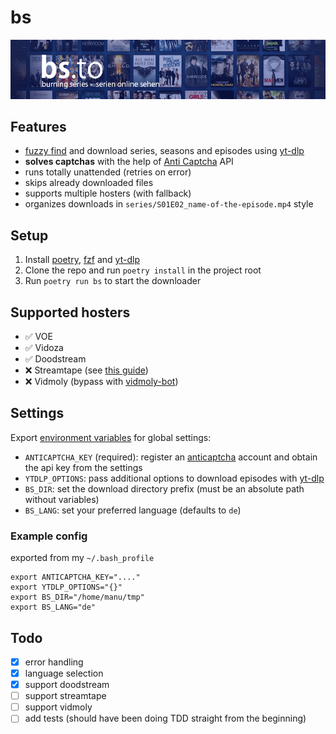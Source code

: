 # bs

![](./header.png)

## Features

- [fuzzy find](https://github.com/junegunn/fzf) and download series, seasons and episodes using [yt-dlp](https://github.com/yt-dlp/yt-dlp)
- **solves captchas** with the help of [Anti Captcha](https://getcaptchasolution.com/f3w2accaul) API
- runs totally unattended (retries on error)
- skips already downloaded files
- supports multiple hosters (with fallback)
- organizes downloads in `series/S01E02_name-of-the-episode.mp4` style

## Setup

1. Install [poetry](https://python-poetry.org/), [fzf](https://github.com/junegunn/fzf) and [yt-dlp](https://github.com/yt-dlp/yt-dlp)
2. Clone the repo and run `poetry install` in the project root
3. Run `poetry run bs` to start the downloader

## Supported hosters

- ✅ VOE
- ✅ Vidoza
- ✅ Doodstream
- ❌ Streamtape (see [this guide](https://github.com/ChristopherProject/Streamtape-Video-Downloader))
- ❌ Vidmoly (bypass with [vidmoly-bot](https://github.com/Z3NTL3/vidmoly-bot))

## Settings

Export [environment variables](https://wiki.archlinux.org/title/Environment_variables) for global settings:

- `ANTICAPTCHA_KEY` (required): register an [anticaptcha](https://getcaptchasolution.com/f3w2accaul) account and obtain the api key from the settings
- `YTDLP_OPTIONS`: pass additional options to download episodes with [yt-dlp](https://github.com/yt-dlp/yt-dlp)
- `BS_DIR`: set the download directory prefix (must be an absolute path without variables)
- `BS_LANG`: set your preferred language (defaults to `de`)

### Example config

exported from my `~/.bash_profile`

```
export ANTICAPTCHA_KEY="...."
export YTDLP_OPTIONS="{}"
export BS_DIR="/home/manu/tmp"
export BS_LANG="de"
```

## Todo

- [x] error handling
- [x] language selection
- [x] support doodstream
- [ ] support streamtape
- [ ] support vidmoly
- [ ] add tests (should have been doing TDD straight from the beginning)
